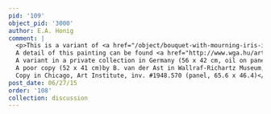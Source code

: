 ```yaml
---
pid: '109'
object_pid: '3000'
author: E.A. Honig
comment: |
  <p>This is a variant of <a href="/object/bouquet-with-mourning-iris-in-a-stoneware-vase-cambridge">Bouquet with Mourning Iris in a Stoneware Vase (Cambridge)</a>.<br />
  A detail of this painting can be found <a href="http://www.wga.hu/art/b/bruegel/jan_e/flowers/flowers6.jpg" target="_blank">here</a><br />
  A variant in a private collection in Germany (56 x 42 cm, oil on panel)<br />
  A poor copy (52 x 41 cm)by B. van der Ast in Wallraf-Richartz Museum, Cologne (#2860, 1965 catalog). For photo, see Rheinisches Bildarchiv, Cologne, neg. #46763, taken Nov. 1966.<br />
  Copy in Chicago, Art Institute, inv. #1948.570 (panel, 65.6 x 46.4)</p>
post_date: 06/27/15
order: '108'
collection: discussion
---
```

